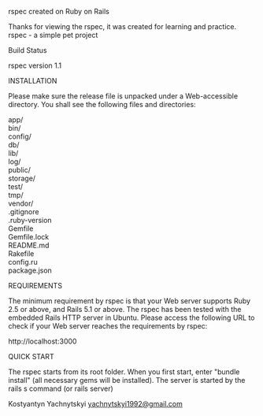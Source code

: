 

rspec created on Ruby on Rails 

Thanks for viewing the rspec, it was created for learning and practice. rspec - a simple pet project

Build Status

rspec version 1.1

INSTALLATION

Please make sure the release file is unpacked under a Web-accessible directory. You shall see the following files and directories:

app/   
bin/  
config/   
db/   
lib/   
log/   
public/   
storage/   
test/   
tmp/   
vendor/  
.gitignore   
.ruby-version   
Gemfile   
Gemfile.lock   
README.md   
Rakefile   
config.ru   
package.json   

REQUIREMENTS

The minimum requirement by rspec is that your Web server supports Ruby 2.5 or above, and Rails 5.1 or above. The rspec has been tested with the embedded Rails HTTP server in Ubuntu. Please access the following URL to check if your Web server reaches the requirements by rspec:

http://localhost:3000

QUICK START

The rspec starts from its root folder. When you first start, enter "bundle install" (all necessary gems will be installed). The server is started by the rails s command (or rails server)

Kostyantyn Yachnytskyi yachnytskyi1992@gmail.com
